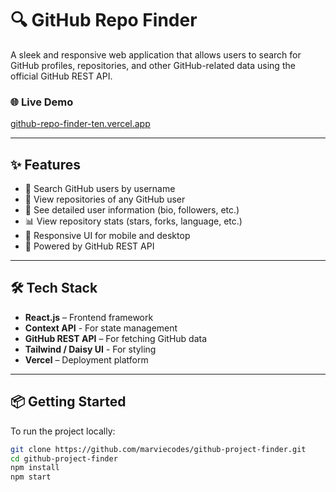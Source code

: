 # 🔍 GitHub Repo Finder

A sleek and responsive web application that allows users to search for GitHub profiles, repositories, and other GitHub-related data using the official GitHub REST API.

### 🌐 Live Demo

[github-repo-finder-ten.vercel.app](https://github-repo-finder-ten.vercel.app/)

---

## ✨ Features

- 🔎 Search GitHub users by username
- 📁 View repositories of any GitHub user
- 🧾 See detailed user information (bio, followers, etc.)
- 📊 View repository stats (stars, forks, language, etc.)
- 📱 Responsive UI for mobile and desktop
- 🚀 Powered by GitHub REST API

---

## 🛠 Tech Stack

- **React.js** – Frontend framework
- **Context API** - For state management
- **GitHub REST API** – For fetching GitHub data
- **Tailwind / Daisy UI** - For styling
- **Vercel** – Deployment platform

---

## 📦 Getting Started

To run the project locally:

```bash
git clone https://github.com/marviecodes/github-project-finder.git
cd github-project-finder
npm install
npm start
```
